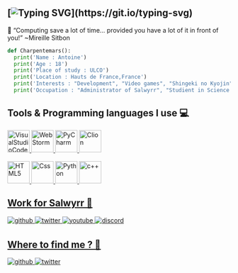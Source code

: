 [![Typing SVG](https://readme-typing-svg.herokuapp.com?color=%23477BF7&lines=%F0%9F%91%8B+Hi+!+Im+Antoine.)](https://git.io/typing-svg)
---
🔖 “Computing save a lot of time... provided you have a lot of it in front of you!” ~Mireille Sitbon
```py
def Charpentemars():
  print('Name : Antoine')
  print('Age : 18')
  print('Place of study : ULCO')
  print('Location : Hauts de France,France')
  print('Interests : "Development", "Video games", "Shingeki no Kyojin"')
  print('Occupation : "Administrator of Salwyrr", "Studient in Science Computing"')
```

## Tools & Programming languages I use 💻
<a href="#" target="_blank">
<img alt="VisualStudioCode" width="50px" src="https://upload.wikimedia.org/wikipedia/commons/thumb/9/9a/Visual_Studio_Code_1.35_icon.svg/1200px-Visual_Studio_Code_1.35_icon.svg.png" />
<img alt="WebStorm" width="50px" src="https://resources.jetbrains.com/storage/products/webstorm/img/meta/webstorm_logo_300x300.png" />
<img alt="PyCharm" width="50px" src="https://upload.wikimedia.org/wikipedia/commons/thumb/1/1d/PyCharm_Icon.svg/1200px-PyCharm_Icon.svg.png" />
<img alt="Clion" width="50px" src="https://upload.wikimedia.org/wikipedia/commons/6/62/Clion.svg" />
<br>
<br>
<img alt="HTML5" width="50px" src="https://cdn1.iconfinder.com/data/icons/logotypes/32/badge-html-5-512.png" />
<img alt="Css" width="50px" src="https://cdn4.iconfinder.com/data/icons/social-media-logos-6/512/121-css3-512.png" />
<img alt="Python" width="50px" src="https://cdn4.iconfinder.com/data/icons/logos-and-brands/512/267_Python_logo-512.png" />
<img alt="c++" width="50px" src="https://cdn4.iconfinder.com/data/icons/logos-brands-in-colors/404/c_logo-512.png" />
  
## Work for Salwyrr 💼
<a href="https://github.com/Salwyrr" target="_blank">
<img src=https://img.shields.io/badge/github-%2324292e.svg?&style=for-the-badge&logo=github&logoColor=white alt=github style="margin-bottom: 5px;" />
</a>
<a href="https://twitter.com/SalwyrrLauncher" target="_blank">
<img src=https://img.shields.io/badge/twitter-%2300acee.svg?&style=for-the-badge&logo=twitter&logoColor=white alt=twitter style="margin-bottom: 5px;" />
</a>
<a href="https://www.youtube.com/salwyrr" target="_blank">
<img src=https://img.shields.io/badge/youtube-%23EE4831.svg?&style=for-the-badge&logo=youtube&logoColor=white alt=youtube style="margin-bottom: 5px;" />
</a>  
<a href="https://discord.gg/salwyrr" target="_blank">
<img src=https://img.shields.io/badge/discord-7289DA.svg?&style=for-the-badge&logo=discord&logoColor=white alt=discord style="margin-bottom: 5px;" />

<br/>

## Where to find me ? 🤔
<a href="https://github.com/Charpentemars">
<img src=https://img.shields.io/badge/github-%2324292e.svg?&style=for-the-badge&logo=github&logoColor=white alt=github style="margin-bottom: 5px;" />
</a>
<a href="https://twitter.com/Charpentemars1" target="_blank">
<img src=https://img.shields.io/badge/twitter-%2300acee.svg?&style=for-the-badge&logo=twitter&logoColor=white alt=twitter style="margin-bottom: 5px;" />
</a>
